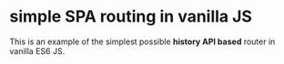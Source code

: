 # simple SPA routing in vanilla JS

This is an example of the simplest possible **history API based** router  in vanilla ES6 JS.
